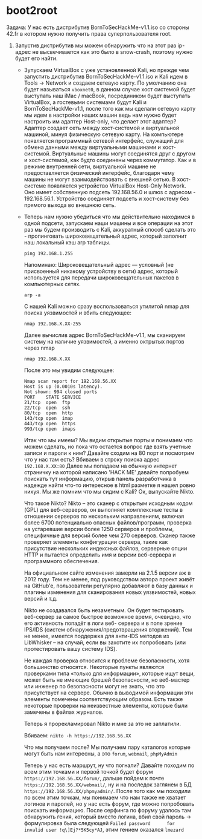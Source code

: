 # boot2root

Задача: У нас есть дистрибутив BornToSecHackMe-v1.1.iso со стороны 42.fr в котором нужно получить права суперпользователя root.

1) Запустив дистрибутив мы можем обнаружить что на этот раз ip-адрес не высвечивается как это было в snow-crash, поэтому нужно будет его найти.

   - Зупускаем VirtualBox с уже установленной Kali, но прежде чем запустить дистрибутив BornToSecHackMe-v1.1.iso и Kali идем в Tools -> Network и создаем сетевую      карту. По умолчанию она будет называться ```vboxnet0```, в данном случае хост системой будет выступать наш iMac / macBook, посредиником будет выступать          VirtualBox, а гостевыми системами будут Kali и BornToSecHackMe-v1.1, после того как мы сделали сетевую карту мы идем в настройки наших машин ведь нам            нужно будет настроить им адаптер Host-only, что делает этот адаптер? Адаптер создает сеть между хост-системой и виртуальной машиной, минуя                        физическую сетевую карту. На компьютере появляется программный сетевой интерфейс, служащий для обмена данными между виртуальными машинами и хост-системой.        Виртуальные машины могут соединятся друг с другом и хост-системой, как будто соединены через коммутатор. Как и в режиме внутренней сети, виртуальной              машине не предоставляется физический интерфейс, благодаря чему машины не могут взаимодействовать с внешней сетью.
     В хост-системе появляется устройство VirtualBox Host-Only Network. Оно имеет собственную подсеть 192.168.56.0 и шлюз с адресом - 192.168.56.1. Устройство        соединяет подсеть и хост-систему без прямого выхода во внешнюю сеть.
     
   - Теперь нам нужно убедиться что мы действительно находимся в одной подсети, запускаем наши машины и все операции на этот раз мы будем производить с Kali,          аккуратный способ сделать это - пропинговать широковещательный адрес, который заполнит наш локальный кэш arp таблицы.
     ```
     ping 192.168.1.255
     ```
     Напоминаю: Широковещательный адрес — условный (не присвоенный никакому устройству в сети) адрес, который используется для передачи широковещательных пакетов      в компьютерных сетях.
     ```
     arp -a
     ```
     С нашей Kali можно сразу воспользоваться утилитой nmap для поиска уязвимостей и вбить следующее:
     ```
     nmap 192.168.X.XX-255
     ```
     Далее вычислив адрес BornToSecHackMe-v1.1, мы сканируем систему на наличие уязвимостей, а именно октрытых портов через nmap
     ```
     nmap 192.168.X.XX
     ```
     После это мы увидим следующее:
     ```
     Nmap scan report for 192.168.56.XX
     Host is up (0.0010s latency).
     Not shown: 994 closed ports
     PORT    STATE SERVICE
     21/tcp  open  ftp
     22/tcp  open  ssh
     80/tcp  open  http
     143/tcp open  imap
     443/tcp open  https
     993/tcp open  imaps
     ```
     Итак что мы имеем? Мы видим открытые порты и понимаем что можем сделать, но пока что остается вопрос где взять учетные записи и пароли к ним? 
     Давайте сходим на 80 порт и посмотрим что у нас там есть? Вбиваем в строку поиска адрес ```192.168.X.XX:80```
     Далее мы попадаем на обычную интернет страничку на которой написано 'HACK ME' давайте попробуем поискать тут информацию, открыв панель разработчика в            надежде найти что-то интересное в html разметке я нашел ровно нихуя.
     Мы же помним что мы сидим с Kali? Ок, выпускайте Nikto.
     
     Что такое Nikto? Nikto – это сканер с открытым исходным кодом (GPL) для веб-серверов, он выполняет комплексные тесты в отношении серверов по нескольким          направлениям, включая более 6700 потенциально опасных файлов/программ, проверка на устаревшие версии более 1250 серверов и проблемы, специфичные для версий      более чем 270 серверов. Сканер также проверяет элементы конфигурации сервера, такие как присутствие нескольких индексных файлов, серверные опции HTTP и          пытается определить имя и версии веб-сервера и программного обеспечения.

     На официальном сайте изменения замерли на 2.1.5 версии аж в 2012 году. Тем не менее, под руководством автора проект живёт на GitHub’е, пользователи              регулярно добавляют в базу данных и плагины изменения для сканирования новых уязвимостей, новых версий и т.д.

     Nikto не создавался быть незаметным. Он будет тестировать веб-сервер за самое быстрое возможное время, очевидно, что его активность попадёт в логи веб-          сервера и в поле зрение IPS/IDS (систем обнаружения/предотвращения вторжений). Тем не менее, имеется поддержка для анти-IDS методов из LibWhisker – на            случай, если вы захотите их попробовать (или протестировать вашу систему IDS).

     Не каждая проверка относится к проблеме безопасности, хотя большинство относятся. Некоторые пункты являются проверками типа «только для информации», которые      ищут вещи, может быть не имеющие брешей безопасности, но веб-мастер или инженер по безопасности могут не знать, что это присутствует на сервере. Обычно в        выводимой информации эти элементы помечены соответствующим образом. Есть также некоторые проверки на неизвестные элементы, которые были замечены в файлах        журналов.
     
     Теперь я прорекламировал Nikto и мне за это не заплатили.
     
     Вбиваем: ```nikto -h https://192.168.56.XX```
     
     Что мы получаем после? Мы получаем пару каталогов которые могут быть нам интересны, а это ```forum```, ```webmail```, ```phpMyAdmin```
     
     Теперь у нас есть маршрут, ну что погнали? Давайте походим по всем этим точками и первой точкой будет форум ```https://192.168.56.XX/forum/```, дальше            пойдем к почте ```https://192.168.56.XX/webmail/```, ну и на последок заглянем в БД ```https://192.168.56.XX/phpmyadmin/```.
     После того как мы походили по всем этим точкам, мы понимаем что нам также не хватает логинов и паролей, но у нас есть форум, где можно попробовать поискать      информацию. После серфинга по форуму удалось там обнаружить гения, который вместо логина, вбил свой пароль -> формулировка была следующей ```Failed password      for invalid user !q\]Ej?*5K5cy*AJ```, этим гением оказался ```lmezard```
     
     
